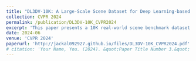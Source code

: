 ```yaml
---
title: "DL3DV-10K: A Large-Scale Scene Dataset for Deep Learning-based 3D Vision"
collection: CVPR 2024
permalink: /publication/DL3DV-10K_CVPR2024
excerpt: 'This paper presents a 10K real-world scene benchmark dataset for 3D vision.'
date: 2024-06
venue: 'CVPR 2024'
paperurl: 'http://jackal092927.github.io/files/DL3DV-10K_CVPR2024.pdf'
# citation: 'Your Name, You. (2024). &quot;Paper Title Number 3.&quot; <i>GitHub Journal of Bugs</i>. 1(3).'
---
```

<!-- This paper generalizes the persistence algorithm to compute decompositions of multi-parameter persistence modules.  -->